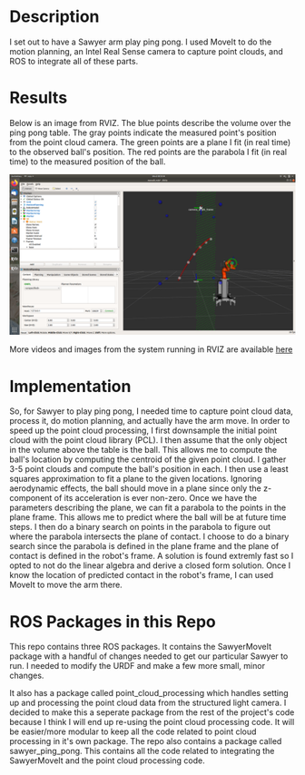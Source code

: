 # Description
I set out to have a Sawyer arm play ping pong. I used MoveIt to do the motion planning, an Intel Real Sense camera to capture point clouds, and ROS to integrate all of these parts. 

# Results
Below is an image from RVIZ. The blue points describe the volume over the ping pong table. The gray points indicate the measured point's position from the point cloud camera. The green points are a plane I fit (in real time) to the observed ball's position. The red points are the parabola I fit (in real time) to the measured position of the ball.   

   
![Real Time Object Tracking]( https://github.com/PeterJochem/Sawyer_Ping_Pong/blob/master/images/trajectory_1.png "Logo Title Text 1")

More videos and images from the system running in RVIZ are available [here](https://github.com/PeterJochem/Sawyer_Ping_Pong/tree/master/images)

# Implementation
So, for Sawyer to play ping pong, I needed time to capture point cloud data, process it, do motion planning, and actually have the arm move. In order to speed up the point cloud processing, I first downsample the initial point cloud with the point cloud library (PCL). I then assume that the only object in the volume above the table is the ball. This allows me to compute the ball's location by computing the centroid of the given point cloud. I gather 3-5 point clouds and compute the ball's position in each. I then use a least squares approximation to fit a plane to the given locations. Ignoring aerodynamic effects, the ball should move in a plane since only the z-component of its acceleration is ever non-zero. Once we have the parameters describing the plane, we can fit a parabola to the points in the plane frame. This allows me to predict where the ball will be at future time steps. I then do a binary search on points in the parabola to figure out where the parabola intersects the plane of contact. I choose to do a binary search since the parabola is defined in the plane frame and the plane of contact is defined in the robot's frame. A solution is found extremly fast so I opted to not do the linear algebra and derive a closed form solution. Once I know the location of predicted contact in the robot's frame, I can used MoveIt to move the arm there.         


# ROS Packages in this Repo
This repo contains three ROS packages. It contains the SawyerMoveIt package with a handful of changes needed to get our particular Sawyer to run. I needed to modify the URDF and make a few more small, minor changes. 

It also has a package called point_cloud_processing which handles setting up and processing the point cloud data from the structured light camera. I decided to make this a seperate package from the rest of the project's code because I think I will end up re-using the point cloud processing code. It will be easier/more modular to keep all the code related to point cloud processing in it's own package. The repo also contains a package called sawyer_ping_pong. This contains all the code related to integrating the SawyerMoveIt and the point cloud processing code.     





